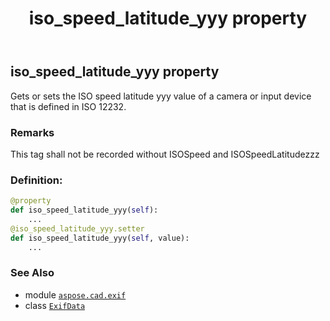 ﻿---
title: iso_speed_latitude_yyy property
second_title: Aspose.CAD for Python via .NET API References
description: 
type: docs
weight: 730
url: /aspose.cad.exif/exifdata/iso_speed_latitude_yyy/
is_root: false
---

## iso_speed_latitude_yyy property


Gets or sets the ISO speed latitude yyy value of a camera or input device that is defined in ISO 12232.

### Remarks 


This tag shall not be recorded without ISOSpeed and ISOSpeedLatitudezzz
### Definition:
```python
@property
def iso_speed_latitude_yyy(self):
    ...
@iso_speed_latitude_yyy.setter
def iso_speed_latitude_yyy(self, value):
    ...
```

### See Also
* module [`aspose.cad.exif`](../../)
* class [`ExifData`](/cad/python-net/aspose.cad.exif/exifdata)
